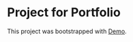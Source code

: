 # Project for Portfolio

This project was bootstrapped with [Demo]((https://dakasimov.github.io/React_Shop/)).

